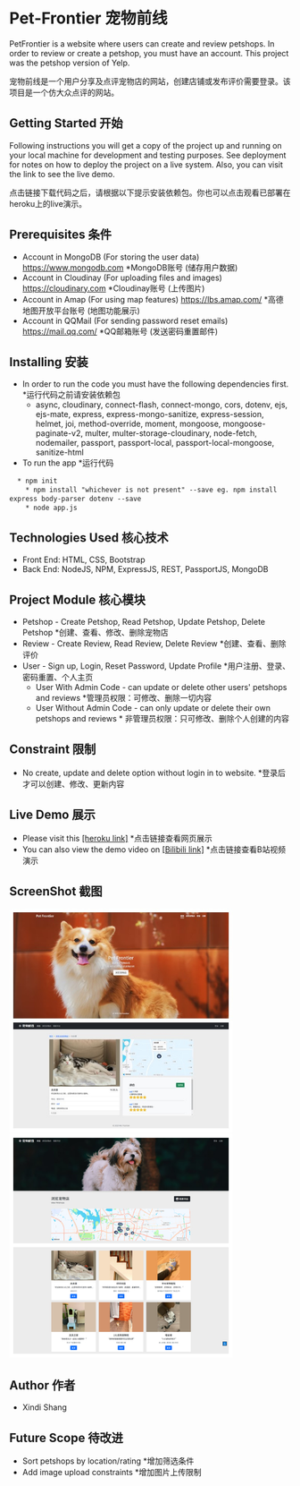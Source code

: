 # Pet-Frontier 宠物前线
PetFrontier is a website where users can create and review petshops. In order to review or create a petshop, you must have an account. This project was the petshop version of Yelp.

宠物前线是一个用户分享及点评宠物店的网站，创建店铺或发布评价需要登录。该项目是一个仿大众点评的网站。
## Getting Started 开始
Following instructions you will get a copy of the project up and running on your local machine for development and testing purposes. See deployment for notes on how to deploy the project on a live system. Also, you can visit the link to see the live demo.

点击链接下载代码之后，请根据以下提示安装依赖包。你也可以点击观看已部署在heroku上的live演示。
## Prerequisites 条件
* Account in MongoDB (For storing the user data) https://www.mongodb.com *MongoDB账号 (储存用户数据)
* Account in Cloudinay (For uploading files and images) https://cloudinary.com *Cloudinay账号 (上传图片)
* Account in Amap (For using map features) https://lbs.amap.com/ *高德地图开放平台账号 (地图功能展示)
* Account in QQMail (For sending password reset emails) https://mail.qq.com/ *QQ邮箱账号 (发送密码重置邮件)
## Installing 安装
* In order to run the code you must have the following dependencies first. *运行代码之前请安装依赖包
  * async, cloudinary, connect-flash, connect-mongo, cors, dotenv, ejs, ejs-mate, express, express-mongo-sanitize, express-session, helmet, joi, method-override, moment, mongoose, mongoose-paginate-v2, multer, multer-storage-cloudinary, node-fetch, nodemailer, passport, passport-local, passport-local-mongoose, sanitize-html
* To run the app *运行代码
```
  * npm init
    * npm install "whichever is not present" --save eg. npm install express body-parser dotenv --save
    * node app.js 
```
## Technologies Used 核心技术
* Front End: HTML, CSS, Bootstrap
* Back End: NodeJS, NPM, ExpressJS, REST, PassportJS, MongoDB
## Project Module 核心模块
* Petshop -  Create Petshop, Read Petshop, Update Petshop, Delete Petshop *创建、查看、修改、删除宠物店
* Review -  Create Review, Read Review, Delete Review *创建、查看、删除评价
* User - Sign up, Login, Reset Password, Update Profile *用户注册、登录、密码重置、个人主页
  * User With Admin Code - can update or delete other users' petshops and reviews *管理员权限：可修改、删除一切内容
  * User Without Admin Code - can only update or delete their own petshops and reviews * 非管理员权限：只可修改、删除个人创建的内容
## Constraint 限制
* No create, update and delete option without login in to website. *登录后才可以创建、修改、更新内容
## Live Demo 展示
* Please visit this <a href="https://pet-frontier.herokuapp.com/" target="_blank">[heroku link]</a> *点击链接查看网页展示
* You can also view the demo video on <a href="https://www.bilibili.com/video/BV1Mq4y1r7yB/" target="_blank">[Bilibili link]</a> *点击链接查看B站视频演示
## ScreenShot 截图
<p float="left">
<img alt="Demo_1" src="https://github.com/XindiShang/assets/blob/0c53e693cf21a5ae81a6ea5d8940fa72416b03c1/pf_demo1.jpg" width="400">
<img alt="Demo_2" src="https://github.com/XindiShang/assets/blob/0c53e693cf21a5ae81a6ea5d8940fa72416b03c1/pf_demo2.jpg" width="400">
</p>

## Author 作者
* Xindi Shang
## Future Scope 待改进
* Sort petshops by location/rating *增加筛选条件
* Add image upload constraints *增加图片上传限制

